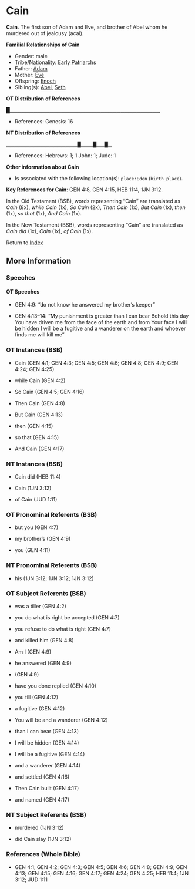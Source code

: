 # Cain
**Cain**. 
The first son of Adam and Eve, and brother of Abel whom he murdered out of jealousy (acai). 




**Familial Relationships of Cain**


* Gender: male
* Tribe/Nationality: [Early Patriarchs](../../../groups/md/acai/Earlypatriarchs.md)
* Father: [Adam](Adam.md)
* Mother: [Eve](Eve.md)
* Offspring: [Enoch](Enoch.md)
* Sibling(s): [Abel](Abel.md), [Seth](Seth.md)


**OT Distribution of References**

█▁▁▁▁▁▁▁▁▁▁▁▁▁▁▁▁▁▁▁▁▁▁▁▁▁▁▁▁▁▁▁▁▁▁▁▁▁▁
* References: Genesis: 16

**NT Distribution of References**

▁▁▁▁▁▁▁▁▁▁▁▁▁▁▁▁▁▁█▁▁▁█▁▁█▁
* References: Hebrews: 1; 1 John: 1; Jude: 1





**Other information about Cain**


* Is associated with the following location(s): 
`place:Eden` (`birth_place`). 


**Key References for Cain**: 
GEN 4:8, GEN 4:15, HEB 11:4, 1JN 3:12. 


In the Old Testament (BSB), words representing “Cain” are translated as 
*Cain* (8x), *while Cain* (1x), *So Cain* (2x), *Then Cain* (1x), *But Cain* (1x), *then* (1x), *so that* (1x), *And Cain* (1x). 


In the New Testament (BSB), words representing “Cain” are translated as 
*Cain did* (1x), *Cain* (1x), *of Cain* (1x). 


Return to [Index](00-Index.md)

## More Information

### Speeches

#### OT Speeches

* GEN 4:9: “do not know he answered my brother’s keeper”

* GEN 4:13–14: “My punishment is greater than I can bear Behold this day You have driven me from the face of the earth and from Your face I will be hidden I will be a fugitive and a wanderer on the earth and whoever finds me will kill me”

### OT Instances (BSB)

* Cain (GEN 4:1; GEN 4:3; GEN 4:5; GEN 4:6; GEN 4:8; GEN 4:9; GEN 4:24; GEN 4:25)

* while Cain (GEN 4:2)

* So Cain (GEN 4:5; GEN 4:16)

* Then Cain (GEN 4:8)

* But Cain (GEN 4:13)

* then (GEN 4:15)

* so that (GEN 4:15)

* And Cain (GEN 4:17)



### NT Instances (BSB)

* Cain did (HEB 11:4)

* Cain (1JN 3:12)

* of Cain (JUD 1:11)



### OT Pronominal Referents (BSB)

* but you (GEN 4:7)

* my brother’s (GEN 4:9)

* you (GEN 4:11)



### NT Pronominal Referents (BSB)

* his (1JN 3:12; 1JN 3:12; 1JN 3:12)



### OT Subject Referents (BSB)

* was a tiller (GEN 4:2)

* you do what is right be accepted (GEN 4:7)

* you refuse to do what is right (GEN 4:7)

* and killed him (GEN 4:8)

* Am I (GEN 4:9)

* he answered (GEN 4:9)

*  (GEN 4:9)

* have you done replied (GEN 4:10)

* you till (GEN 4:12)

* a fugitive (GEN 4:12)

* You will be and a wanderer (GEN 4:12)

* than I can bear (GEN 4:13)

* I will be hidden (GEN 4:14)

* I will be a fugitive (GEN 4:14)

* and a wanderer (GEN 4:14)

* and settled (GEN 4:16)

* Then Cain built (GEN 4:17)

* and named (GEN 4:17)



### NT Subject Referents (BSB)

* murdered (1JN 3:12)

* did Cain slay (1JN 3:12)



### References (Whole Bible)

* GEN 4:1; GEN 4:2; GEN 4:3; GEN 4:5; GEN 4:6; GEN 4:8; GEN 4:9; GEN 4:13; GEN 4:15; GEN 4:16; GEN 4:17; GEN 4:24; GEN 4:25; HEB 11:4; 1JN 3:12; JUD 1:11



